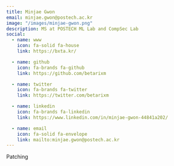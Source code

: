 ```yaml
---
title: Minjae Gwon
email: minjae.gwon@postech.ac.kr
image: "/images/minjae-gwon.png"
description: MS at POSTECH ML Lab and CompSec Lab
social:
  - name: www
    icon: fa-solid fa-house
    link: https://bxta.kr/

  - name: github
    icon: fa-brands fa-github
    link: https://github.com/betarixm

  - name: twitter
    icon: fa-brands fa-twitter
    link: https://twitter.com/betarixm

  - name: linkedin
    icon: fa-brands fa-linkedin
    link: https://www.linkedin.com/in/minjae-gwon-44841a202/

  - name: email
    icon: fa-solid fa-envelope
    link: mailto:minjae.gwon@postech.ac.kr
---
```


Patching

